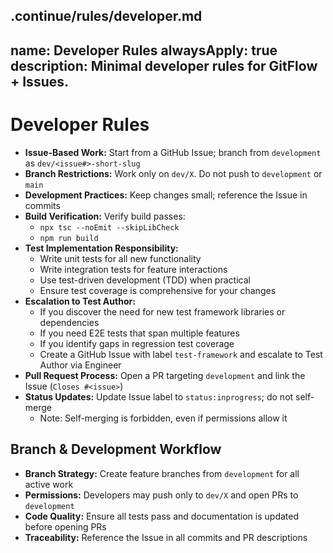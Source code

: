 .continue/rules/developer.md
---
name: Developer Rules
alwaysApply: true
description: Minimal developer rules for GitFlow + Issues.
---

# Developer Rules

- **Issue-Based Work:** Start from a GitHub Issue; branch from `development` as `dev/<issue#>-short-slug`
- **Branch Restrictions:** Work only on `dev/X`. Do not push to `development` or `main`
- **Development Practices:** Keep changes small; reference the Issue in commits
- **Build Verification:** Verify build passes:
  - `npx tsc --noEmit --skipLibCheck`
  - `npm run build`
- **Test Implementation Responsibility:**
  - Write unit tests for all new functionality
  - Write integration tests for feature interactions
  - Use test-driven development (TDD) when practical
  - Ensure test coverage is comprehensive for your changes
- **Escalation to Test Author:**
  - If you discover the need for new test framework libraries or dependencies
  - If you need E2E tests that span multiple features
  - If you identify gaps in regression test coverage
  - Create a GitHub Issue with label `test-framework` and escalate to Test Author via Engineer
- **Pull Request Process:** Open a PR targeting `development` and link the Issue (`Closes #<issue>`)
- **Status Updates:** Update Issue label to `status:inprogress`; do not self-merge
  - Note: Self-merging is forbidden, even if permissions allow it

## Branch & Development Workflow

- **Branch Strategy:** Create feature branches from `development` for all active work
- **Permissions:** Developers may push only to `dev/X` and open PRs to `development`
- **Code Quality:** Ensure all tests pass and documentation is updated before opening PRs
- **Traceability:** Reference the Issue in all commits and PR descriptions
